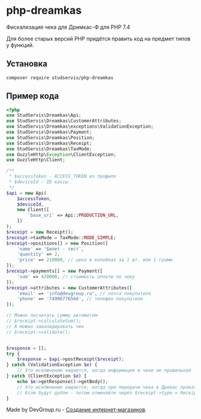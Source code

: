 # php-dreamkas
Фискализация чека для Дримкас-Ф для PHP 7.4

Для более старых версий PHP придётся править код на предмет типов у функций.

## Установка

```
composer require studservis/php-dreamkas
```

## Пример кода

```php
<?php
use StudServis\Dreamkas\Api;
use StudServis\Dreamkas\CustomerAttributes;
use StudServis\Dreamkas\exceptions\ValidationException;
use StudServis\Dreamkas\Payment;
use StudServis\Dreamkas\Position;
use StudServis\Dreamkas\Receipt;
use StudServis\Dreamkas\TaxMode;
use GuzzleHttp\Exception\ClientException;
use GuzzleHttp\Client;

/**
 * $accessToken - ACCESS_TOKEN из профиля
 * $deviceId - ID кассы
 */
$api = new Api(
    $accessToken,
    $deviceId,
    new Client([
        'base_uri' => Api::PRODUCTION_URL,
    ])
);
$receipt = new Receipt();
$receipt->taxMode = TaxMode::MODE_SIMPLE;
$receipt->positions[] = new Position([
    'name' => 'Билет - тест',
    'quantity' => 2,
    'price' => 210000, // цена в копейках за 1 шт. или 1 грамм
]);
$receipt->payments[] = new Payment([
    'sum' => 420000, // стоимость оплаты по чеку
]);
$receipt->attributes = new CustomerAttributes([
    'email' => 'info@devgroup.ru', // почта покупателя
    'phone' => '74996776566', // телефон покупателя
]);

// Можно посчитать сумму автоматом
// $receipt->calculateSum();
// А можно завалидировать чек
// $receipt->validate();


$response = [];
try {
    $response = $api->postReceipt($receipt);
} catch (ValidationException $e) {
    // Это исключение кидается, когда информация в чеке не правильная
} catch (ClientException $e) {
    echo $e->getResponse()->getBody();
    // Это исключение кидается, когда при передачи чека в Дрикас произошла ошибка. Лучше отправить чек ещё раз
    // Если будут дубли - потом отменяйте через $receipt->type = Receipt::TYPE_REFUND;
}

```

Made by DevGroup.ru - [Создание интернет-магазинов](https://devgroup.ru/services/internet-magazin).
